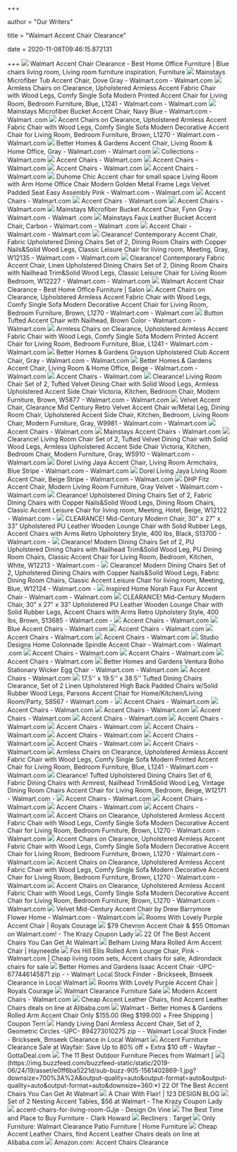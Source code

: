 +++
        
author = "Our Writers"
        
title = "Walmart Accent Chair Clearance"
        
date = 2020-11-08T09:46:15.872131
        
+++
[ ![](https://i.pinimg.com/originals/84/cd/b6/84cdb66aebea3be0fb1821483ac36996.jpg)](https://i.pinimg.com/originals/84/cd/b6/84cdb66aebea3be0fb1821483ac36996.jpg) Walmart Accent Chair Clearance - Best Home Office Furniture | Blue chairs  living room, Living room furniture inspiration, Furniture
[ ![](https://i5.walmartimages.com/asr/7bfa9aee-1e3b-4a36-9bcf-b4c1d0caf717_1.c827a75822144c6e6c749375dd2c54d4.jpeg?odnWidth=612&odnHeight=612&odnBg=ffffff)](https://i5.walmartimages.com/asr/7bfa9aee-1e3b-4a36-9bcf-b4c1d0caf717_1.c827a75822144c6e6c749375dd2c54d4.jpeg?odnWidth=612&odnHeight=612&odnBg=ffffff) Mainstays Microfiber Tub Accent Chair, Dove Gray - Walmart.com - Walmart.com
[ ![](https://i5.walmartimages.com/asr/7ba60ab0-a947-4dad-97a5-500acb0658d1_3.a42b8468a8971ed9039cf16800169742.jpeg?odnWidth=612&odnHeight=612&odnBg=ffffff)](https://i5.walmartimages.com/asr/7ba60ab0-a947-4dad-97a5-500acb0658d1_3.a42b8468a8971ed9039cf16800169742.jpeg?odnWidth=612&odnHeight=612&odnBg=ffffff) Armless Chairs on Clearance, Upholstered Armless Accent Fabric Chair with  Wood Legs, Comfy Single Sofa Modern Printed Accent Chair for Living Room,  Bedroom Furniture, Blue, L1241 - Walmart.com - Walmart.com
[ ![](https://i5.walmartimages.com/asr/c85d995b-da11-4cc9-8a9c-08fc6e583e54_1.43fe0e6bd417d2929ed512c35005898a.jpeg?odnWidth=612&odnHeight=612&odnBg=ffffff)](https://i5.walmartimages.com/asr/c85d995b-da11-4cc9-8a9c-08fc6e583e54_1.43fe0e6bd417d2929ed512c35005898a.jpeg?odnWidth=612&odnHeight=612&odnBg=ffffff) Mainstays Microfiber Bucket Accent Chair, Navy Blue - Walmart.com - Walmart .com
[ ![](https://i5.walmartimages.com/asr/b6da71d2-293a-4fdd-b397-3f138669e38e_3.483da2f4bb866492395d108ec0316f95.jpeg?odnWidth=612&odnHeight=612&odnBg=ffffff)](https://i5.walmartimages.com/asr/b6da71d2-293a-4fdd-b397-3f138669e38e_3.483da2f4bb866492395d108ec0316f95.jpeg?odnWidth=612&odnHeight=612&odnBg=ffffff) Accent Chairs on Clearance, Upholstered Armless Accent Fabric Chair with  Wood Legs, Comfy Single Sofa Modern Decorative Accent Chair for Living  Room, Bedroom Furniture, Brown, L1270 - Walmart.com - Walmart.com
[ ![](https://i5.walmartimages.com/asr/64d309bd-c626-4461-8d9d-0b63194daf80.fe75e920fef8c99fe529d99decc3d1ab.jpeg?odnWidth=612&odnHeight=612&odnBg=ffffff)](https://i5.walmartimages.com/asr/64d309bd-c626-4461-8d9d-0b63194daf80.fe75e920fef8c99fe529d99decc3d1ab.jpeg?odnWidth=612&odnHeight=612&odnBg=ffffff) Better Homes & Gardens Accent Chair, Living Room & Home Office, Gray -  Walmart.com - Walmart.com
[ ![](https://i5.walmartimages.com/asr/6bd8d5c5-aeaa-4d69-9d22-9783aef119c7_1.3a07e56aa27af95fbff6199abb01e73b.jpeg?odnWidth=450&odnHeight=450&odnBg=ffffff)](https://i5.walmartimages.com/asr/6bd8d5c5-aeaa-4d69-9d22-9783aef119c7_1.3a07e56aa27af95fbff6199abb01e73b.jpeg?odnWidth=450&odnHeight=450&odnBg=ffffff) Collections - Walmart.com
[ ![](https://i5.walmartimages.com/asr/700d6fcc-941c-4474-bb73-3118598606ee_1.2935072ef04accace4c35dd84b3013bf.jpeg?odnHeight=200&odnWidth=200&odnBg=ffffff)](https://i5.walmartimages.com/asr/700d6fcc-941c-4474-bb73-3118598606ee_1.2935072ef04accace4c35dd84b3013bf.jpeg?odnHeight=200&odnWidth=200&odnBg=ffffff) Accent Chairs - Walmart.com
[ ![](https://i5.walmartimages.com/asr/4dd79428-4b78-426d-93af-817665ed58ab_1.6f784a1de4c215352c441e5d86289600.jpeg?odnHeight=200&odnWidth=200&odnBg=ffffff)](https://i5.walmartimages.com/asr/4dd79428-4b78-426d-93af-817665ed58ab_1.6f784a1de4c215352c441e5d86289600.jpeg?odnHeight=200&odnWidth=200&odnBg=ffffff) Accent Chairs - Walmart.com
[ ![](https://i5.walmartimages.com/dfw/4ff9c6c9-4d35/k2-_6e7c36f7-e43b-4d0b-9230-71380e4d5855.v1.jpg?odnWidth=1360&odnHeight=410&odnBg=ffffff)](https://i5.walmartimages.com/dfw/4ff9c6c9-4d35/k2-_6e7c36f7-e43b-4d0b-9230-71380e4d5855.v1.jpg?odnWidth=1360&odnHeight=410&odnBg=ffffff) Accent Chairs - Walmart.com
[ ![](https://i5.walmartimages.com/asr/365467ce-8e2d-4321-8571-b26bea1714c7_1.894a547f87d6b39a78e2f73aedaa3647.jpeg?odnHeight=200&odnWidth=200&odnBg=ffffff)](https://i5.walmartimages.com/asr/365467ce-8e2d-4321-8571-b26bea1714c7_1.894a547f87d6b39a78e2f73aedaa3647.jpeg?odnHeight=200&odnWidth=200&odnBg=ffffff) Accent Chairs - Walmart.com
[ ![](https://i5.walmartimages.com/asr/c227fb2d-ac9a-492f-a503-b8dbeaf56199_1.70302796b93cae414d2e803426bb4f62.jpeg?odnWidth=612&odnHeight=612&odnBg=ffffff)](https://i5.walmartimages.com/asr/c227fb2d-ac9a-492f-a503-b8dbeaf56199_1.70302796b93cae414d2e803426bb4f62.jpeg?odnWidth=612&odnHeight=612&odnBg=ffffff) Duhome Chic Accent chair for small space Living Room with Arm Home Office  Chair Modern Golden Metal Frame Legs Velvet Padded Seat Easy Assembly Pink  - Walmart.com - Walmart.com
[ ![](https://i5.walmartimages.com/asr/bf5254d2-c8b3-4fe7-9e30-eb9188e191b8_2.1395f9689a7aaba175d5a9fb90637dfb.jpeg?odnHeight=200&odnWidth=200&odnBg=ffffff)](https://i5.walmartimages.com/asr/bf5254d2-c8b3-4fe7-9e30-eb9188e191b8_2.1395f9689a7aaba175d5a9fb90637dfb.jpeg?odnHeight=200&odnWidth=200&odnBg=ffffff) Accent Chairs - Walmart.com
[ ![](https://i5.walmartimages.com/asr/9fc415d4-74f1-4cc5-9de9-9668597565aa_4.28c5c5041bef8635596455ee975c08c3.jpeg?odnHeight=200&odnWidth=200&odnBg=ffffff)](https://i5.walmartimages.com/asr/9fc415d4-74f1-4cc5-9de9-9668597565aa_4.28c5c5041bef8635596455ee975c08c3.jpeg?odnHeight=200&odnWidth=200&odnBg=ffffff) Accent Chairs - Walmart.com
[ ![](https://i5.walmartimages.com/asr/76e6ac2c-7aae-4c14-b5ad-ec77b8a3fddc.2f77a3425c5d46dd2234ea6a8733d401.jpeg?odnHeight=200&odnWidth=200&odnBg=ffffff)](https://i5.walmartimages.com/asr/76e6ac2c-7aae-4c14-b5ad-ec77b8a3fddc.2f77a3425c5d46dd2234ea6a8733d401.jpeg?odnHeight=200&odnWidth=200&odnBg=ffffff) Accent Chairs - Walmart.com
[ ![](https://i5.walmartimages.com/asr/1d845121-8ea8-41b9-984c-0086c7c8175e_2.f9b17aba25fbb3ae0e90e34262c1903a.jpeg?odnWidth=612&odnHeight=612&odnBg=ffffff)](https://i5.walmartimages.com/asr/1d845121-8ea8-41b9-984c-0086c7c8175e_2.f9b17aba25fbb3ae0e90e34262c1903a.jpeg?odnWidth=612&odnHeight=612&odnBg=ffffff) Mainstays Microfiber Bucket Accent Chair, Fynn Gray - Walmart.com - Walmart .com
[ ![](https://i5.walmartimages.com/asr/d8b6b6e4-cac6-4e99-9c85-f5f304387c67_2.9114d1a9f21ebea35916e53b8dec42a3.jpeg?odnWidth=612&odnHeight=612&odnBg=ffffff)](https://i5.walmartimages.com/asr/d8b6b6e4-cac6-4e99-9c85-f5f304387c67_2.9114d1a9f21ebea35916e53b8dec42a3.jpeg?odnWidth=612&odnHeight=612&odnBg=ffffff) Mainstays Faux Leather Bucket Accent Chair, Carbon - Walmart.com - Walmart .com
[ ![](https://i5.walmartimages.com/asr/4a4f1a58-ccfd-4c2e-abae-735597c16f4c_1.125d1f0090da3db8eb8e67a83f60c762.jpeg?odnWidth=612&odnHeight=612&odnBg=ffffff)](https://i5.walmartimages.com/asr/4a4f1a58-ccfd-4c2e-abae-735597c16f4c_1.125d1f0090da3db8eb8e67a83f60c762.jpeg?odnWidth=612&odnHeight=612&odnBg=ffffff) Accent Chair - Walmart.com - Walmart.com
[ ![](https://i5.walmartimages.com/asr/d15a630a-ca30-478e-8d7c-c55f09d605b6.57ef5f31049b2dfd0a19637d8e3e99e5.jpeg?odnWidth=612&odnHeight=612&odnBg=ffffff)](https://i5.walmartimages.com/asr/d15a630a-ca30-478e-8d7c-c55f09d605b6.57ef5f31049b2dfd0a19637d8e3e99e5.jpeg?odnWidth=612&odnHeight=612&odnBg=ffffff) Clearance! Contemporary Accent Chair, Fabric Upholstered Dining Chairs Set  of 2, Dining Room Chairs with Copper Nails&Solid Wood Legs, Classic Leisure  Chair for living room, Meeting, Gray, W12135 - Walmart.com - Walmart.com
[ ![](https://i5.walmartimages.com/asr/4946f8df-d027-48c6-9e0f-2cf657eafeb5.47b0b102c67dc4479d59d9590ee1fd0d.jpeg?odnWidth=612&odnHeight=612&odnBg=ffffff)](https://i5.walmartimages.com/asr/4946f8df-d027-48c6-9e0f-2cf657eafeb5.47b0b102c67dc4479d59d9590ee1fd0d.jpeg?odnWidth=612&odnHeight=612&odnBg=ffffff) Clearance! Contemporary Fabric Accent Chair, Linen Upholstered Dining Chairs  Set of 2, Dining Room Chairs with Nailhead Trim&Solid Wood Legs, Classic  Leisure Chair for Living Room Bedroom, W12227 - Walmart.com - Walmart.com
[ ![](https://i.pinimg.com/736x/34/c0/64/34c064d904579bb73e7a167a98845f36.jpg)](https://i.pinimg.com/736x/34/c0/64/34c064d904579bb73e7a167a98845f36.jpg) Walmart Accent Chair Clearance - Best Home Office Furniture | Salon
[ ![](https://i5.walmartimages.com/asr/4a0ccfc4-3a51-42c9-b390-fc914744b8e6_2.a3fa08ee4a0f6c383f4581dc3e177485.jpeg?odnWidth=450&odnHeight=450&odnBg=ffffff)](https://i5.walmartimages.com/asr/4a0ccfc4-3a51-42c9-b390-fc914744b8e6_2.a3fa08ee4a0f6c383f4581dc3e177485.jpeg?odnWidth=450&odnHeight=450&odnBg=ffffff) Accent Chairs on Clearance, Upholstered Armless Accent Fabric Chair with  Wood Legs, Comfy Single Sofa Modern Decorative Accent Chair for Living  Room, Bedroom Furniture, Brown, L1270 - Walmart.com - Walmart.com
[ ![](https://i5.walmartimages.com/asr/ee75dd30-ff09-470d-8611-8f77c86f9a03_1.48ba5d82b0ae51348963966c292f08ad.jpeg?odnWidth=612&odnHeight=612&odnBg=ffffff)](https://i5.walmartimages.com/asr/ee75dd30-ff09-470d-8611-8f77c86f9a03_1.48ba5d82b0ae51348963966c292f08ad.jpeg?odnWidth=612&odnHeight=612&odnBg=ffffff) Button Tufted Accent Chair with Nailhead, Brown Color - Walmart.com -  Walmart.com
[ ![](https://i5.walmartimages.com/asr/6be658b4-5819-4103-9972-4267635099b3_1.503141067181cee9129d606b954c5787.jpeg?odnWidth=282&odnHeight=282&odnBg=ffffff)](https://i5.walmartimages.com/asr/6be658b4-5819-4103-9972-4267635099b3_1.503141067181cee9129d606b954c5787.jpeg?odnWidth=282&odnHeight=282&odnBg=ffffff) Armless Chairs on Clearance, Upholstered Armless Accent Fabric Chair with  Wood Legs, Comfy Single Sofa Modern Printed Accent Chair for Living Room,  Bedroom Furniture, Blue, L1241 - Walmart.com - Walmart.com
[ ![](https://i5.walmartimages.com/asr/6c2435ad-6696-404c-8a3e-bf3246ca45ca.0fbcc711d957467c4bb2083c7a583dba.jpeg)](https://i5.walmartimages.com/asr/6c2435ad-6696-404c-8a3e-bf3246ca45ca.0fbcc711d957467c4bb2083c7a583dba.jpeg) Better Homes & Gardens Grayson Upholstered Club Accent Chair, Gray - Walmart.com  - Walmart.com
[ ![](https://i5.walmartimages.com/asr/bf4ff995-b730-418e-a78f-1013465d4786.86febdcc37a75a289a2d9b065f1d32e4.jpeg?odnWidth=612&odnHeight=612&odnBg=ffffff)](https://i5.walmartimages.com/asr/bf4ff995-b730-418e-a78f-1013465d4786.86febdcc37a75a289a2d9b065f1d32e4.jpeg?odnWidth=612&odnHeight=612&odnBg=ffffff) Better Homes & Gardens Accent Chair, Living Room & Home Office, Beige -  Walmart.com - Walmart.com
[ ![](https://i5.walmartimages.com/asr/279693cd-68a7-4271-8846-fe12c8aa4c39.0e1451394290521bf7a85123fb7604cc.jpeg?odnHeight=200&odnWidth=200&odnBg=ffffff)](https://i5.walmartimages.com/asr/279693cd-68a7-4271-8846-fe12c8aa4c39.0e1451394290521bf7a85123fb7604cc.jpeg?odnHeight=200&odnWidth=200&odnBg=ffffff) Accent Chairs - Walmart.com
[ ![](https://i5.walmartimages.com/asr/9ec924e6-2a4c-42bf-bb32-83db4945aaa4_1.b66b1eadd8239fef7d81777f6a049949.jpeg?odnWidth=612&odnHeight=612&odnBg=ffffff)](https://i5.walmartimages.com/asr/9ec924e6-2a4c-42bf-bb32-83db4945aaa4_1.b66b1eadd8239fef7d81777f6a049949.jpeg?odnWidth=612&odnHeight=612&odnBg=ffffff) Clearance! Living Room Chair Set of 2, Tufted Velvet Dining Chair with  Solid Wood Legs, Armless Upholstered Accent Side Chair Victoria, Kitchen,  Bedroom Chair, Modern Furniture, Brown, W5877 - Walmart.com - Walmart.com
[ ![](https://i5.walmartimages.com/asr/e96d84c0-9c6b-4fcb-bfba-15e9f4ce429b_1.0d3a28b8162cbd020415f378a12360ab.jpeg?odnWidth=612&odnHeight=612&odnBg=ffffff)](https://i5.walmartimages.com/asr/e96d84c0-9c6b-4fcb-bfba-15e9f4ce429b_1.0d3a28b8162cbd020415f378a12360ab.jpeg?odnWidth=612&odnHeight=612&odnBg=ffffff) Velvet Accent Chair, Clearance Mid Century Retro Velvet Accent Chair  w/Metal Leg, Dining Room Chair, Upholstered Accent Side Chair, Kitchen,  Bedroom, Living Room Chair, Modern Furniture, Gray, W9981 - Walmart.com -  Walmart.com
[ ![](https://i5.walmartimages.com/asr/ccba2e2f-ccbc-4d34-8375-2e26122396c9_4.da0e059837957bd4371d7ca6e0b8de9b.jpeg?odnHeight=200&odnWidth=200&odnBg=ffffff)](https://i5.walmartimages.com/asr/ccba2e2f-ccbc-4d34-8375-2e26122396c9_4.da0e059837957bd4371d7ca6e0b8de9b.jpeg?odnHeight=200&odnWidth=200&odnBg=ffffff) Accent Chairs - Walmart.com
[ ![](https://i5.walmartimages.com/asr/08072fb5-1a2d-473d-8060-863b07ccfa7b_2.c3429619370adb136931c9673eed592c.jpeg?odnHeight=200&odnWidth=200&odnBg=ffffff)](https://i5.walmartimages.com/asr/08072fb5-1a2d-473d-8060-863b07ccfa7b_2.c3429619370adb136931c9673eed592c.jpeg?odnHeight=200&odnWidth=200&odnBg=ffffff) Mainstays Accent Chairs - Walmart.com
[ ![](https://i5.walmartimages.com/asr/227c4ddb-291e-40c2-9205-7a8605004603_1.7fc5c5ace98f641f19a488ed4b05760d.jpeg?odnWidth=612&odnHeight=612&odnBg=ffffff)](https://i5.walmartimages.com/asr/227c4ddb-291e-40c2-9205-7a8605004603_1.7fc5c5ace98f641f19a488ed4b05760d.jpeg?odnWidth=612&odnHeight=612&odnBg=ffffff) Clearance! Living Room Chair Set of 2, Tufted Velvet Dining Chair with  Solid Wood Legs, Armless Upholstered Accent Side Chair Victoria, Kitchen,  Bedroom Chair, Modern Furniture, Gray, W5910 - Walmart.com - Walmart.com
[ ![](https://i5.walmartimages.com/asr/f669cf5a-25e2-4294-a3f7-1dbce8fd46f9_1.907ab7cfc34a01e31968b5d6baa5beba.jpeg?odnWidth=612&odnHeight=612&odnBg=ffffff)](https://i5.walmartimages.com/asr/f669cf5a-25e2-4294-a3f7-1dbce8fd46f9_1.907ab7cfc34a01e31968b5d6baa5beba.jpeg?odnWidth=612&odnHeight=612&odnBg=ffffff) Dorel Living Jaya Accent Chair, Living Room Armchairs, Blue Stripe - Walmart.com  - Walmart.com
[ ![](https://i5.walmartimages.com/asr/f7b72cfe-83c4-4eff-bbd5-70126cf12260.156131381262f46ce7e50b4dca3be92c.jpeg?odnWidth=612&odnHeight=612&odnBg=ffffff)](https://i5.walmartimages.com/asr/f7b72cfe-83c4-4eff-bbd5-70126cf12260.156131381262f46ce7e50b4dca3be92c.jpeg?odnWidth=612&odnHeight=612&odnBg=ffffff) Dorel Living Jaya Living Room Accent Chair, Beige Stripe - Walmart.com -  Walmart.com
[ ![](https://i5.walmartimages.com/asr/4c7c793c-1ad2-49ae-a107-0e67de3071b5.a8564308e91d21156f7a7ba5269b847b.jpeg?odnWidth=612&odnHeight=612&odnBg=ffffff)](https://i5.walmartimages.com/asr/4c7c793c-1ad2-49ae-a107-0e67de3071b5.a8564308e91d21156f7a7ba5269b847b.jpeg?odnWidth=612&odnHeight=612&odnBg=ffffff) DHP Fitz Accent Chair, Modern Living Room Furniture, Gray Velvet - Walmart.com  - Walmart.com
[ ![](https://i5.walmartimages.com/asr/da9652e9-b1e1-4b98-9776-d28a5857c51e.b24cbd91d9afb512deae6c8c3619809c.jpeg?odnWidth=612&odnHeight=612&odnBg=ffffff)](https://i5.walmartimages.com/asr/da9652e9-b1e1-4b98-9776-d28a5857c51e.b24cbd91d9afb512deae6c8c3619809c.jpeg?odnWidth=612&odnHeight=612&odnBg=ffffff) Clearance! Upholstered Dining Chairs Set of 2, Fabric Dining Chairs with  Copper Nails&Solid Wood Legs, Dining Room Chairs, Classic Accent Leisure  Chair for living room, Meeting, Hotel, Beige, W12122 - Walmart.com -
[ ![](https://i5.walmartimages.com/asr/d9968148-cbb2-4a5a-8c33-34ef34bb04d2_1.373ac73074d3e7ce63c53062e2dcdcc7.jpeg?odnWidth=612&odnHeight=612&odnBg=ffffff)](https://i5.walmartimages.com/asr/d9968148-cbb2-4a5a-8c33-34ef34bb04d2_1.373ac73074d3e7ce63c53062e2dcdcc7.jpeg?odnWidth=612&odnHeight=612&odnBg=ffffff) CLEARANCE! Mid-Century Modern Chair, 30" x 27" x 33" Upholstered PU Leather  Wooden Lounge Chair with Solid Rubber Legs, Accent Chairs with Arms Retro  Upholstery Style, 400 lbs, Black, S13700 - Walmart.com -
[ ![](https://i5.walmartimages.com/asr/cfa9e90d-592b-4578-bc3d-95edc0f659e7.1a7c8844373d978aa4d41ba7f5b9f5f8.jpeg?odnWidth=612&odnHeight=612&odnBg=ffffff)](https://i5.walmartimages.com/asr/cfa9e90d-592b-4578-bc3d-95edc0f659e7.1a7c8844373d978aa4d41ba7f5b9f5f8.jpeg?odnWidth=612&odnHeight=612&odnBg=ffffff) Clearance! Modern Dining Chairs Set of 2, PU Upholstered Dining Chairs with  Nailhead Trim&Solid Wood Leg, PU Dining Room Chairs, Classic Accent Chair  for Living Room, Bedroom, Kitchen, White, W12213 - Walmart.com -
[ ![](https://i5.walmartimages.com/asr/2a0b35fb-a5d4-44e1-844f-f125e186204a.f9e897aec4b64565ae0b09528beecfad.jpeg?odnWidth=612&odnHeight=612&odnBg=ffffff)](https://i5.walmartimages.com/asr/2a0b35fb-a5d4-44e1-844f-f125e186204a.f9e897aec4b64565ae0b09528beecfad.jpeg?odnWidth=612&odnHeight=612&odnBg=ffffff) Clearance! Modern Dining Chairs Set of 2, Upholstered Dining Chairs with  Copper Nails&Solid Wood Legs, Fabric Dining Room Chairs, Classic Accent  Leisure Chair for living room, Meeting, Blue, W12124 - Walmart.com -
[ ![](https://i5.walmartimages.com/asr/48aa285d-40fa-48ed-a4b7-07d7e1dec268_1.22cca82d5d5de362f8c90972ad45560b.jpeg?odnWidth=612&odnHeight=612&odnBg=ffffff)](https://i5.walmartimages.com/asr/48aa285d-40fa-48ed-a4b7-07d7e1dec268_1.22cca82d5d5de362f8c90972ad45560b.jpeg?odnWidth=612&odnHeight=612&odnBg=ffffff) Inspired Home Norah Faux Fur Accent Chair - Walmart.com - Walmart.com
[ ![](https://i5.walmartimages.com/asr/870695af-681f-49cb-988d-8e3d073ae6a8_1.b5c8d1c714f1139b331527983a9c4ccf.jpeg?odnWidth=612&odnHeight=612&odnBg=ffffff)](https://i5.walmartimages.com/asr/870695af-681f-49cb-988d-8e3d073ae6a8_1.b5c8d1c714f1139b331527983a9c4ccf.jpeg?odnWidth=612&odnHeight=612&odnBg=ffffff) CLEARANCE! Mid-Century Modern Chair, 30" x 27" x 33" Upholstered PU Leather  Wooden Lounge Chair with Solid Rubber Legs, Accent Chairs with Arms Retro  Upholstery Style, 400 lbs, Brown, S13685 - Walmart.com -
[ ![](https://i5.walmartimages.com/asr/ad9b3e79-0687-4f94-a4d3-112ba6d1f8d1_2.3dcff446a7cb0e303b6f7f88a8baa43d.jpeg?odnHeight=200&odnWidth=200&odnBg=ffffff)](https://i5.walmartimages.com/asr/ad9b3e79-0687-4f94-a4d3-112ba6d1f8d1_2.3dcff446a7cb0e303b6f7f88a8baa43d.jpeg?odnHeight=200&odnWidth=200&odnBg=ffffff) Accent Chairs - Walmart.com
[ ![](https://i5.walmartimages.com/asr/9bb9d881-c56e-481c-85c0-96c0cde7fcbe_2.a596368d4b4bb105340cffb8639a4e07.jpeg)](https://i5.walmartimages.com/asr/9bb9d881-c56e-481c-85c0-96c0cde7fcbe_2.a596368d4b4bb105340cffb8639a4e07.jpeg) Blue Accent Chairs - Walmart.com
[ ![](https://i5.walmartimages.com/asr/f5f9aa58-28a7-43eb-a741-d50489d5f1e5_1.1f61dfc87c1d227c7fcfded60a66f6cd.jpeg?odnHeight=200&odnWidth=200&odnBg=ffffff)](https://i5.walmartimages.com/asr/f5f9aa58-28a7-43eb-a741-d50489d5f1e5_1.1f61dfc87c1d227c7fcfded60a66f6cd.jpeg?odnHeight=200&odnWidth=200&odnBg=ffffff) Accent Chairs - Walmart.com
[ ![](https://i5.walmartimages.com/asr/4845590f-1b63-42b1-b40a-b3bc61219575.8460ae1d934fc3d113416a811a5b482a.jpeg?odnHeight=200&odnWidth=200&odnBg=ffffff)](https://i5.walmartimages.com/asr/4845590f-1b63-42b1-b40a-b3bc61219575.8460ae1d934fc3d113416a811a5b482a.jpeg?odnHeight=200&odnWidth=200&odnBg=ffffff) Accent Chairs - Walmart.com
[ ![](https://i5.walmartimages.com/asr/2036d161-f932-444d-8f6c-433470788410_1.f70095a2dde680e0863511c30924dc59.jpeg?odnHeight=200&odnWidth=200&odnBg=ffffff)](https://i5.walmartimages.com/asr/2036d161-f932-444d-8f6c-433470788410_1.f70095a2dde680e0863511c30924dc59.jpeg?odnHeight=200&odnWidth=200&odnBg=ffffff) Accent Chairs - Walmart.com
[ ![](https://i5.walmartimages.com/asr/f8b3bfef-3ef8-4d00-9f93-16b7e7607059_1.df56a470dbbf1a997aa0cc9926edb143.jpeg?odnWidth=612&odnHeight=612&odnBg=ffffff)](https://i5.walmartimages.com/asr/f8b3bfef-3ef8-4d00-9f93-16b7e7607059_1.df56a470dbbf1a997aa0cc9926edb143.jpeg?odnWidth=612&odnHeight=612&odnBg=ffffff) Studio Designs Home Colonnade Spindle Accent Chair - Walmart.com - Walmart .com
[ ![](https://i5.walmartimages.com/asr/4d00fbac-875b-4708-b1c8-87e39f0115a3.6a856576b65e79b6393cfa13667892d6.jpeg?odnHeight=200&odnWidth=200&odnBg=ffffff)](https://i5.walmartimages.com/asr/4d00fbac-875b-4708-b1c8-87e39f0115a3.6a856576b65e79b6393cfa13667892d6.jpeg?odnHeight=200&odnWidth=200&odnBg=ffffff) Accent Chairs - Walmart.com
[ ![](https://i5.walmartimages.com/asr/89fb456f-e4c7-4976-9aa0-1ffe75ebb253.cf5927c001e313b5ff172dfc1bca0a42.jpeg?odnHeight=200&odnWidth=200&odnBg=ffffff)](https://i5.walmartimages.com/asr/89fb456f-e4c7-4976-9aa0-1ffe75ebb253.cf5927c001e313b5ff172dfc1bca0a42.jpeg?odnHeight=200&odnWidth=200&odnBg=ffffff) Accent Chairs - Walmart.com
[ ![](https://i5.walmartimages.com/asr/e64829e8-7e9a-4fd0-ad60-da39577cc0e2.48b1d45c12087e38cf33fec39a8a47f3.jpeg?odnHeight=200&odnWidth=200&odnBg=ffffff)](https://i5.walmartimages.com/asr/e64829e8-7e9a-4fd0-ad60-da39577cc0e2.48b1d45c12087e38cf33fec39a8a47f3.jpeg?odnHeight=200&odnWidth=200&odnBg=ffffff) Accent Chairs - Walmart.com
[ ![](https://i5.walmartimages.com/asr/21885c61-a340-4666-b7ad-418c9e2a8e7f_1.bdc9d4207df7dc6be9c919c5130e12bf.jpeg?odnWidth=612&odnHeight=612&odnBg=ffffff)](https://i5.walmartimages.com/asr/21885c61-a340-4666-b7ad-418c9e2a8e7f_1.bdc9d4207df7dc6be9c919c5130e12bf.jpeg?odnWidth=612&odnHeight=612&odnBg=ffffff) Better Homes and Gardens Ventura Boho Stationary Wicker Egg Chair - Walmart.com  - Walmart.com
[ ![](https://i5.walmartimages.com/asr/f3ed0b10-f1eb-46b7-9827-7c2dcf28b957.524f93160d8945c05e375d196a9b7f3f.jpeg?odnHeight=200&odnWidth=200&odnBg=ffffff)](https://i5.walmartimages.com/asr/f3ed0b10-f1eb-46b7-9827-7c2dcf28b957.524f93160d8945c05e375d196a9b7f3f.jpeg?odnHeight=200&odnWidth=200&odnBg=ffffff) Accent Chairs - Walmart.com
[ ![](https://i5.walmartimages.com/asr/eab8f271-77ed-4e3b-80a1-a424cb558527_1.f09291f58accd181ac815d06421efa67.jpeg?odnWidth=612&odnHeight=612&odnBg=ffffff)](https://i5.walmartimages.com/asr/eab8f271-77ed-4e3b-80a1-a424cb558527_1.f09291f58accd181ac815d06421efa67.jpeg?odnWidth=612&odnHeight=612&odnBg=ffffff) 17.5'' x 19.5'' x 38.5'' Tufted Dining Chairs Clearance, Set of 2 Linen  Upholstered High Back Padded Chairs w/Solid Rubber Wood Legs, Parsons Accent  Chair for Home/Kitchen/Living Room/Party, S8567 - Walmart.com -
[ ![](https://i5.walmartimages.com/asr/0c173610-58a9-4ae3-91de-a76e201d7d9a_2.3bca1ebecf351a6f027985325b470941.jpeg?odnHeight=200&odnWidth=200&odnBg=ffffff)](https://i5.walmartimages.com/asr/0c173610-58a9-4ae3-91de-a76e201d7d9a_2.3bca1ebecf351a6f027985325b470941.jpeg?odnHeight=200&odnWidth=200&odnBg=ffffff) Accent Chairs - Walmart.com
[ ![](https://i5.walmartimages.com/asr/5dd8a7d1-40d5-411e-8e9b-133ff1ca50cb_1.7d43a710236faa3678b68b54cf2ad3a5.jpeg?odnHeight=200&odnWidth=200&odnBg=ffffff)](https://i5.walmartimages.com/asr/5dd8a7d1-40d5-411e-8e9b-133ff1ca50cb_1.7d43a710236faa3678b68b54cf2ad3a5.jpeg?odnHeight=200&odnWidth=200&odnBg=ffffff) Accent Chairs - Walmart.com
[ ![](https://i5.walmartimages.com/asr/0953c972-2dce-44f8-a7c4-f087ad5e28d2_1.d7a6405705c9bf3b8ed44033f6c8ad46.jpeg?odnHeight=200&odnWidth=200&odnBg=ffffff)](https://i5.walmartimages.com/asr/0953c972-2dce-44f8-a7c4-f087ad5e28d2_1.d7a6405705c9bf3b8ed44033f6c8ad46.jpeg?odnHeight=200&odnWidth=200&odnBg=ffffff) Accent Chairs - Walmart.com
[ ![](https://i5.walmartimages.com/asr/06928191-a25c-4a9f-8703-67f633bae111.16f69d6a1d32fac3ab844328e8c81e17.jpeg?odnHeight=200&odnWidth=200&odnBg=ffffff)](https://i5.walmartimages.com/asr/06928191-a25c-4a9f-8703-67f633bae111.16f69d6a1d32fac3ab844328e8c81e17.jpeg?odnHeight=200&odnWidth=200&odnBg=ffffff) Accent Chairs - Walmart.com
[ ![](https://i5.walmartimages.com/asr/46f28ef5-c8ff-4095-8160-1626a1a399e5.5bffa9abd8c9101de63b3f114d66de7a.jpeg?odnHeight=200&odnWidth=200&odnBg=ffffff)](https://i5.walmartimages.com/asr/46f28ef5-c8ff-4095-8160-1626a1a399e5.5bffa9abd8c9101de63b3f114d66de7a.jpeg?odnHeight=200&odnWidth=200&odnBg=ffffff) Accent Chairs - Walmart.com
[ ![](https://i5.walmartimages.com/asr/92c84abc-24ef-409c-b58e-653d553e8623_1.e04b0ce6da6f1096b020e0dc2a22f38e.jpeg?odnHeight=200&odnWidth=200&odnBg=ffffff)](https://i5.walmartimages.com/asr/92c84abc-24ef-409c-b58e-653d553e8623_1.e04b0ce6da6f1096b020e0dc2a22f38e.jpeg?odnHeight=200&odnWidth=200&odnBg=ffffff) Accent Chairs - Walmart.com
[ ![](https://i5.walmartimages.com/asr/2f2cc628-ba4f-44bf-9258-5d94720aabc7_4.61672f68d5539cf08335cba5366e4208.jpeg?odnHeight=200&odnWidth=200&odnBg=ffffff)](https://i5.walmartimages.com/asr/2f2cc628-ba4f-44bf-9258-5d94720aabc7_4.61672f68d5539cf08335cba5366e4208.jpeg?odnHeight=200&odnWidth=200&odnBg=ffffff) Accent Chairs - Walmart.com
[ ![](https://i5.walmartimages.com/asr/717a1caf-2b00-45a3-9c90-1c7da02992e2_2.1558dcf0e78e2d8362ba25d24f8bddd6.jpeg?odnHeight=200&odnWidth=200&odnBg=ffffff)](https://i5.walmartimages.com/asr/717a1caf-2b00-45a3-9c90-1c7da02992e2_2.1558dcf0e78e2d8362ba25d24f8bddd6.jpeg?odnHeight=200&odnWidth=200&odnBg=ffffff) Accent Chairs - Walmart.com
[ ![](https://i5.walmartimages.com/asr/6e69a8a5-5079-4bd8-bb5e-78f73016b87c_1.a44e71408335258193a75b6cdcb7bf6a.jpeg?odnHeight=200&odnWidth=200&odnBg=ffffff)](https://i5.walmartimages.com/asr/6e69a8a5-5079-4bd8-bb5e-78f73016b87c_1.a44e71408335258193a75b6cdcb7bf6a.jpeg?odnHeight=200&odnWidth=200&odnBg=ffffff) Accent Chairs - Walmart.com
[ ![](https://i5.walmartimages.com/asr/ee8436e3-9ea2-493c-9092-a805af1df310.973e79fc244451b642ee7bb4e60c5e4e.jpeg?odnHeight=200&odnWidth=200&odnBg=ffffff)](https://i5.walmartimages.com/asr/ee8436e3-9ea2-493c-9092-a805af1df310.973e79fc244451b642ee7bb4e60c5e4e.jpeg?odnHeight=200&odnWidth=200&odnBg=ffffff) Accent Chairs - Walmart.com
[ ![](https://i5.walmartimages.com/asr/184b9be8-2e44-447d-9b36-10b22573f4fe.1e6806ca77c99aad892c94094f121ba3.jpeg?odnHeight=200&odnWidth=200&odnBg=ffffff)](https://i5.walmartimages.com/asr/184b9be8-2e44-447d-9b36-10b22573f4fe.1e6806ca77c99aad892c94094f121ba3.jpeg?odnHeight=200&odnWidth=200&odnBg=ffffff) Accent Chairs - Walmart.com
[ ![](https://i5.walmartimages.com/asr/6eebf107-09a7-4fb7-8f79-f82956306ec4_2.97be6e3ff29975597da4f652d467d706.jpeg?odnHeight=200&odnWidth=200&odnBg=ffffff)](https://i5.walmartimages.com/asr/6eebf107-09a7-4fb7-8f79-f82956306ec4_2.97be6e3ff29975597da4f652d467d706.jpeg?odnHeight=200&odnWidth=200&odnBg=ffffff) Accent Chairs - Walmart.com
[ ![](https://i5.walmartimages.com/asr/e07e0beb-9025-47b8-8eaa-eb5da94831e1_2.6da588d2413245db2764dc8118d783a9.jpeg?odnWidth=282&odnHeight=282&odnBg=ffffff)](https://i5.walmartimages.com/asr/e07e0beb-9025-47b8-8eaa-eb5da94831e1_2.6da588d2413245db2764dc8118d783a9.jpeg?odnWidth=282&odnHeight=282&odnBg=ffffff) Armless Chairs on Clearance, Upholstered Armless Accent Fabric Chair with  Wood Legs, Comfy Single Sofa Modern Printed Accent Chair for Living Room,  Bedroom Furniture, Blue, L1241 - Walmart.com - Walmart.com
[ ![](https://i5.walmartimages.com/asr/78f7f1fb-a477-43ed-861c-16b98d8dbc10.98d2972563fa1edbe90959ee635617c0.jpeg?odnWidth=612&odnHeight=612&odnBg=ffffff)](https://i5.walmartimages.com/asr/78f7f1fb-a477-43ed-861c-16b98d8dbc10.98d2972563fa1edbe90959ee635617c0.jpeg?odnWidth=612&odnHeight=612&odnBg=ffffff) Clearance! Tufted Upholstered Dining Chairs Set of 6, Fabric Dining Chairs  with Armrest, Nailhead Trim&Solid Wood Leg, Vintage Dining Room Chairs  Accent Chair for Living Room, Bedroom, Beige, W12171 - Walmart.com -
[ ![](https://i5.walmartimages.com/asr/75aaf850-5bde-4c2e-9a39-54ebb775d9f2_3.b27f228f37bcada9a4d497dbda6a368c.jpeg?odnHeight=200&odnWidth=200&odnBg=ffffff)](https://i5.walmartimages.com/asr/75aaf850-5bde-4c2e-9a39-54ebb775d9f2_3.b27f228f37bcada9a4d497dbda6a368c.jpeg?odnHeight=200&odnWidth=200&odnBg=ffffff) Accent Chairs - Walmart.com
[ ![](https://i5.walmartimages.com/asr/39c8e0fd-c67d-4a56-b260-82d199130e17_2.543ac11a935c9d4463a1c3b3e947ff16.jpeg?odnHeight=200&odnWidth=200&odnBg=ffffff)](https://i5.walmartimages.com/asr/39c8e0fd-c67d-4a56-b260-82d199130e17_2.543ac11a935c9d4463a1c3b3e947ff16.jpeg?odnHeight=200&odnWidth=200&odnBg=ffffff) Accent Chairs - Walmart.com
[ ![](https://i5.walmartimages.com/asr/a575573d-59da-424e-83cd-b474355f5ea8_2.634d8e79c86bf076a9ef1eaa540646d3.jpeg?odnHeight=200&odnWidth=200&odnBg=ffffff)](https://i5.walmartimages.com/asr/a575573d-59da-424e-83cd-b474355f5ea8_2.634d8e79c86bf076a9ef1eaa540646d3.jpeg?odnHeight=200&odnWidth=200&odnBg=ffffff) Accent Chairs - Walmart.com
[ ![](https://i5.walmartimages.com/asr/00c0fc58-ec9e-4d51-ae9b-66821409c5b1_2.034c8e87061ae3b4b2420929d00d50a6.jpeg?odnHeight=200&odnWidth=200&odnBg=ffffff)](https://i5.walmartimages.com/asr/00c0fc58-ec9e-4d51-ae9b-66821409c5b1_2.034c8e87061ae3b4b2420929d00d50a6.jpeg?odnHeight=200&odnWidth=200&odnBg=ffffff) Accent Chairs - Walmart.com
[ ![](https://i5.walmartimages.com/asr/f4541cc3-5fee-478d-9e08-41b1956c10f8_1.bf3f15a08430cf8d290243e2e8aefcbe.jpeg)](https://i5.walmartimages.com/asr/f4541cc3-5fee-478d-9e08-41b1956c10f8_1.bf3f15a08430cf8d290243e2e8aefcbe.jpeg) Accent Chairs on Clearance, Upholstered Armless Accent Fabric Chair with  Wood Legs, Comfy Single Sofa Modern Decorative Accent Chair for Living  Room, Bedroom Furniture, Brown, L1270 - Walmart.com - Walmart.com
[ ![](https://i5.walmartimages.com/asr/67b0f7c6-03ec-42e9-88ad-511d7f80a338_1.585f35af71bc2220c5f07a56e7cfc129.jpeg)](https://i5.walmartimages.com/asr/67b0f7c6-03ec-42e9-88ad-511d7f80a338_1.585f35af71bc2220c5f07a56e7cfc129.jpeg) Accent Chairs on Clearance, Upholstered Armless Accent Fabric Chair with  Wood Legs, Comfy Single Sofa Modern Decorative Accent Chair for Living  Room, Bedroom Furniture, Brown, L1270 - Walmart.com - Walmart.com
[ ![](https://i5.walmartimages.com/asr/0301004c-fb41-46f9-898d-c79dafce2258_3.43b9880908f2542594ce0d68f4e766f2.jpeg)](https://i5.walmartimages.com/asr/0301004c-fb41-46f9-898d-c79dafce2258_3.43b9880908f2542594ce0d68f4e766f2.jpeg) Accent Chairs on Clearance, Upholstered Armless Accent Fabric Chair with  Wood Legs, Comfy Single Sofa Modern Decorative Accent Chair for Living  Room, Bedroom Furniture, Brown, L1270 - Walmart.com - Walmart.com
[ ![](https://i5.walmartimages.com/asr/7ba60ab0-a947-4dad-97a5-500acb0658d1_3.a42b8468a8971ed9039cf16800169742.jpeg)](https://i5.walmartimages.com/asr/7ba60ab0-a947-4dad-97a5-500acb0658d1_3.a42b8468a8971ed9039cf16800169742.jpeg) Accent Chairs on Clearance, Upholstered Armless Accent Fabric Chair with  Wood Legs, Comfy Single Sofa Modern Decorative Accent Chair for Living  Room, Bedroom Furniture, Brown, L1270 - Walmart.com - Walmart.com
[ ![](https://503e4609daa2a3659421-930617c6e5227b562256fad405303714.ssl.cf1.rackcdn.com/Walmart-DrewBarrymore/atf360s/756909210_08.jpg)](https://503e4609daa2a3659421-930617c6e5227b562256fad405303714.ssl.cf1.rackcdn.com/Walmart-DrewBarrymore/atf360s/756909210_08.jpg) Velvet Mid-Century Accent Chair by Drew Barrymore Flower Home - Walmart.com  - Walmart.com
[ ![](https://laperla-london.com/wp-content/uploads/2017/11/Accent-Chairs-Clearance.jpg)](https://laperla-london.com/wp-content/uploads/2017/11/Accent-Chairs-Clearance.jpg) Rooms With Lovely Purple Accent Chair | Royals Courage
[ ![](https://thekrazycouponlady.com/wp-content/uploads/2020/01/walmart-dorel-living-storage-ottoman-010720-1578458589.jpg)](https://thekrazycouponlady.com/wp-content/uploads/2020/01/walmart-dorel-living-storage-ottoman-010720-1578458589.jpg) $79 Chevron Accent Chair & $55 Ottoman on Walmart.com! - The Krazy Coupon  Lady
[ ![](https://img.buzzfeed.com/buzzfeed-static/static/2019-06/24/18/asset/bf91a681dd7a/sub-buzz-1658-1561400774-7.jpg?crop=450%3A450%3B0%2C0&resize=720%3A720)](https://img.buzzfeed.com/buzzfeed-static/static/2019-06/24/18/asset/bf91a681dd7a/sub-buzz-1658-1561400774-7.jpg?crop=450%3A450%3B0%2C0&resize=720%3A720) 22 Of The Best Accent Chairs You Can Get At Walmart
[ ![](https://content.haycdn.com/mgen/master:EMER1813.jpg)](https://content.haycdn.com/mgen/master:EMER1813.jpg) Belham Living Mara Rolled Arm Accent Chair | Hayneedle
[ ![](https://i.pinimg.com/474x/3a/7d/8e/3a7d8e7bf0ccce5f48f9583b569a96d6.jpg)](https://i.pinimg.com/474x/3a/7d/8e/3a7d8e7bf0ccce5f48f9583b569a96d6.jpg) Fox Hill Ellis Rolled Arm Lounge Chair, Pink - Walmart.com | Cheap living  room sets, Accent chairs for sale, Adirondack chairs for sale
[ ![](https://i5.walmartimages.com/asr/96d49c17-27a7-4ade-bff6-aeb734e6bebb_1.caf6badf3033ef263b67e7bc1ba81c76.jpeg?odnHeight=450&odnWidth=450&odnBg=FFFFFF)](https://i5.walmartimages.com/asr/96d49c17-27a7-4ade-bff6-aeb734e6bebb_1.caf6badf3033ef263b67e7bc1ba81c76.jpeg?odnHeight=450&odnWidth=450&odnBg=FFFFFF) Better Homes and Gardens Isaac Accent Chair -UPC- 677446145871 zip - -  Walmart Local Stock Finder - Brickseek, Bmseek Clearance in Local Walmart
[ ![](https://laperla-london.com/wp-content/uploads/2017/11/Walmart-Accent-Chairs-Purple.jpg)](https://laperla-london.com/wp-content/uploads/2017/11/Walmart-Accent-Chairs-Purple.jpg) Rooms With Lovely Purple Accent Chair | Royals Courage
[ ![](https://c.dlnws.com/image/upload/v1532441816/blog/Chillin_on_the_Patio.jpg)](https://c.dlnws.com/image/upload/v1532441816/blog/Chillin_on_the_Patio.jpg) Walmart Clearance Furniture Sale
[ ![](https://i5.walmartimages.com/asr/9dd0ffe4-49ae-4ea7-b92d-87876063657b.f0eef5956b4fcbcb1840d099bb7b95ab.png?odnHeight=180&odnWidth=180&odnBg=ffffff)](https://i5.walmartimages.com/asr/9dd0ffe4-49ae-4ea7-b92d-87876063657b.f0eef5956b4fcbcb1840d099bb7b95ab.png?odnHeight=180&odnWidth=180&odnBg=ffffff) Modern Accent Chairs - Walmart.com
[ ![](https://sc02.alicdn.com/kf/HTB1HMPzgrSYBuNjSspiq6xNzpXav.jpg)](https://sc02.alicdn.com/kf/HTB1HMPzgrSYBuNjSspiq6xNzpXav.jpg) Cheap Accent Leather Chairs, find Accent Leather Chairs deals on line at  Alibaba.com
[ ![](https://www.couponterri.com/wp-content/uploads/2019/03/e3c5b28b-07d9-450e-9e0c-3b4d5031e5df_1.6a8f757d4e9cf5ff2ac31691065bc53d-e1553099388537.jpeg)](https://www.couponterri.com/wp-content/uploads/2019/03/e3c5b28b-07d9-450e-9e0c-3b4d5031e5df_1.6a8f757d4e9cf5ff2ac31691065bc53d-e1553099388537.jpeg) Walmart - Better Homes & Gardens Rolled Arm Accent Chair Only $155.00 (Reg  $199.00) + Free Shipping | Coupon Terri
[ ![](https://i5.walmartimages.com/asr/fa57c587-af52-4799-97e4-7a25e4d92556_1.556388dc934315164948a30d4b8a3922.jpeg?odnHeight=450&odnWidth=450&odnBg=ffffff)](https://i5.walmartimages.com/asr/fa57c587-af52-4799-97e4-7a25e4d92556_1.556388dc934315164948a30d4b8a3922.jpeg?odnHeight=450&odnWidth=450&odnBg=ffffff) Handy Living Dani Armless Accent Chair, Set of 2, Geometric Circles -UPC-  894273010275 zip - - Walmart Local Stock Finder - Brickseek, Bmseek  Clearance in Local Walmart
[ ![](https://s3.amazonaws.com/i.gottadeal.com/main/deals250/20191216032109x250x211.jpg)](https://s3.amazonaws.com/i.gottadeal.com/main/deals250/20191216032109x250x211.jpg) Accent Furniture Clearance Sale at Wayfair: Save Up to 80% off + Extra $10  off - Wayfair - GottaDeal.com
[ ![](https://www.thespruce.com/thmb/hCZtWiye7EVZDMEWoLW-X8Z3v9A=/3638x2729/smart/filters:no_upscale()/MainstaysSkylarGlen5-PieceOutdoorChatSet-5c38bb0446e0fb000123a022.jpeg)](https://www.thespruce.com/thmb/hCZtWiye7EVZDMEWoLW-X8Z3v9A=/3638x2729/smart/filters:no_upscale()/MainstaysSkylarGlen5-PieceOutdoorChatSet-5c38bb0446e0fb000123a022.jpeg) The 11 Best Outdoor Furniture Pieces from Walmart
[ ![](https://img.buzzfeed.com/buzzfeed-static/static/2019-06/24/19/asset/e0ff6ba5221d/sub-buzz-905-1561402869-1.jpg?downsize=700%3A%2A&output-quality=auto&output-format=auto&output-quality=auto&output-format=auto&downsize=360:*)](https://img.buzzfeed.com/buzzfeed-static/static/2019-06/24/19/asset/e0ff6ba5221d/sub-buzz-905-1561402869-1.jpg?downsize=700%3A%2A&output-quality=auto&output-format=auto&output-quality=auto&output-format=auto&downsize=360:*) 22 Of The Best Accent Chairs You Can Get At Walmart
[ ![](http://blog.123.design/wp-content/uploads/2018/10/quetzal_chair_2-1024x833.jpg)](http://blog.123.design/wp-content/uploads/2018/10/quetzal_chair_2-1024x833.jpg) A Chair With Flair! | 123 DESIGN BLOG
[ ![](https://prod-cdn-thekrazycouponlady.imgix.net/wp-content/uploads/2020/08/walmart-better-homes-gardens-table-082020i-1597950142-1597950142.jpg?auto=compress,format&fit=max)](https://prod-cdn-thekrazycouponlady.imgix.net/wp-content/uploads/2020/08/walmart-better-homes-gardens-table-082020i-1597950142-1597950142.jpg?auto=compress,format&fit=max) Set of 2 Nesting Accent Tables, $56 at Walmart - The Krazy Coupon Lady
[ ![](https://www.designonvine.com/wp-content/uploads/2015/11/accent-chairs-for-living-room-GJje.jpg)](https://www.designonvine.com/wp-content/uploads/2015/11/accent-chairs-for-living-room-GJje.jpg) accent-chairs-for-living-room-GJje - Design On Vine
[ ![](https://i0.wp.com/clark.com/wp-content/uploads/2019/10/Walmart-Screenshot.jpeg?resize=616%2C357&ssl=1)](https://i0.wp.com/clark.com/wp-content/uploads/2019/10/Walmart-Screenshot.jpeg?resize=616%2C357&ssl=1) The Best Time and Place to Buy Furniture - Clark Howard
[ ![](https://target.scene7.com/is/image/Target/GUEST_b5d9ee4f-409d-4719-8b3f-6917f267d67d)](https://target.scene7.com/is/image/Target/GUEST_b5d9ee4f-409d-4719-8b3f-6917f267d67d) Recliners : Target
[ ![](https://wtsenates.info/wp-content/uploads/2020/05/Walmart-Clearance-Patio-Furniture-mainstays-wentworth-7-piece-patio-dining-set-seats-6-Patio-Walmart-Furniture-Clearance-.jpe)](https://wtsenates.info/wp-content/uploads/2020/05/Walmart-Clearance-Patio-Furniture-mainstays-wentworth-7-piece-patio-dining-set-seats-6-Patio-Walmart-Furniture-Clearance-.jpe) Only Furniture: Walmart Clearance Patio Furniture | Home Furniture
[ ![](https://sc02.alicdn.com/kf/HTB15VQOCAOWBuNjSsppq6xPgpXaR.jpg)](https://sc02.alicdn.com/kf/HTB15VQOCAOWBuNjSsppq6xPgpXaR.jpg) Cheap Accent Leather Chairs, find Accent Leather Chairs deals on line at  Alibaba.com
[ ![](https://m.media-amazon.com/images/I/51qf9xbVKhL._SS400_.jpg)](https://m.media-amazon.com/images/I/51qf9xbVKhL._SS400_.jpg) Amazon.com: Accent Chairs Clearance

